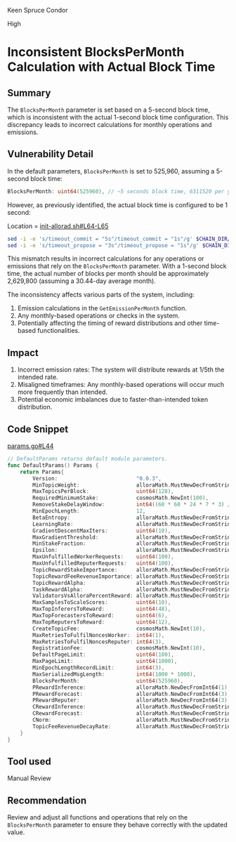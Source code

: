 Keen Spruce Condor

High

# Inconsistent BlocksPerMonth Calculation with Actual Block Time

## Summary

The `BlocksPerMonth` parameter is set based on a 5-second block time, which is inconsistent with the actual 1-second block time configuration. This discrepancy leads to incorrect calculations for monthly operations and emissions.

## Vulnerability Detail

In the default parameters, `BlocksPerMonth` is set to 525,960, assuming a 5-second block time:

```go
BlocksPerMonth: uint64(525960), // ~5 seconds block time, 6311520 per year, 525960 per month
```

However, as previously identified, the actual block time is configured to be 1 second:

Location  = [init-allorad.sh#L64-L65](https://github.com/sherlock-audit/2024-06-allora/blob/main/allora-chain/x/ibc/scripts/init-allorad.sh#L64-L65)

```bash
sed -i -e 's/timeout_commit = "5s"/timeout_commit = "1s"/g' $CHAIN_DIR/$CHAINID/config/config.toml
sed -i -e 's/timeout_propose = "3s"/timeout_propose = "1s"/g' $CHAIN_DIR/$CHAINID/config/config.toml
```

This mismatch results in incorrect calculations for any operations or emissions that rely on the `BlocksPerMonth` parameter. With a 1-second block time, the actual number of blocks per month should be approximately 2,629,800 (assuming a 30.44-day average month).

The inconsistency affects various parts of the system, including:

1. Emission calculations in the `GetEmissionPerMonth` function.
2. Any monthly-based operations or checks in the system.
3. Potentially affecting the timing of reward distributions and other time-based functionalities.

## Impact

1. Incorrect emission rates: The system will distribute rewards at 1/5th the intended rate.
2. Misaligned timeframes: Any monthly-based operations will occur much more frequently than intended.
3. Potential economic imbalances due to faster-than-intended token distribution.

## Code Snippet

[params.go#L44](https://github.com/sherlock-audit/2024-06-allora/blob/main/allora-chain/x/emissions/types/params.go#L44)

```go
// DefaultParams returns default module parameters.
func DefaultParams() Params {
	return Params{
		Version:                         "0.0.3",                                   // version of the protocol should be in lockstep with github release tag version
		MinTopicWeight:                  alloraMath.MustNewDecFromString("100"),    // total weight for a topic < this => don't run inference solicatation or loss update
		MaxTopicsPerBlock:               uint64(128),                               // max number of topics to run cadence for per block
		RequiredMinimumStake:            cosmosMath.NewInt(100),                    // minimum stake required to be a worker or reputer
		RemoveStakeDelayWindow:          int64((60 * 60 * 24 * 7 * 3) / 5),         // ~approx 3 weeks assuming 5 second block time, number of blocks to wait before finalizing a stake withdrawal
		MinEpochLength:                  12,                                        // shortest number of blocks per epoch topics are allowed to set as their cadence
		BetaEntropy:                     alloraMath.MustNewDecFromString("0.25"),   // controls resilience of reward payouts against copycat workers
		LearningRate:                    alloraMath.MustNewDecFromString("0.05"),   // speed of gradient descent
		GradientDescentMaxIters:         uint64(10),                                // max iterations on gradient descent
		MaxGradientThreshold:            alloraMath.MustNewDecFromString("0.001"),  // gradient descent stops when gradient falls below this
		MinStakeFraction:                alloraMath.MustNewDecFromString("0.5"),    // minimum fraction of stake that should be listened to when setting consensus listening coefficients
		Epsilon:                         alloraMath.MustNewDecFromString("0.0001"), // 0 threshold to prevent div by 0 and 0-approximation errors
		MaxUnfulfilledWorkerRequests:    uint64(100),                               // maximum number of outstanding nonces for worker requests per topic from the chain; needs to be bigger to account for varying topic ground truth lag
		MaxUnfulfilledReputerRequests:   uint64(100),                               // maximum number of outstanding nonces for reputer requests per topic from the chain; needs to be bigger to account for varying topic ground truth lag
		TopicRewardStakeImportance:      alloraMath.MustNewDecFromString("0.5"),    // importance of stake in determining rewards for a topic
		TopicRewardFeeRevenueImportance: alloraMath.MustNewDecFromString("0.5"),    // importance of fee revenue in determining rewards for a topic
		TopicRewardAlpha:                alloraMath.MustNewDecFromString("0.5"),    // alpha for topic reward calculation; coupled with blocktime, or how often rewards are calculated
		TaskRewardAlpha:                 alloraMath.MustNewDecFromString("0.1"),    // alpha for task reward calculation used to calculate  ~U_ij, ~V_ik, ~W_im
		ValidatorsVsAlloraPercentReward: alloraMath.MustNewDecFromString("0.25"),   // 25% rewards go to cosmos network validators
		MaxSamplesToScaleScores:         uint64(10),                                // maximum number of previous scores to store and use for standard deviation calculation
		MaxTopInferersToReward:          uint64(48),                                // max this many top inferers by score are rewarded for a topic
		MaxTopForecastersToReward:       uint64(6),                                 // max this many top forecasters by score are rewarded for a topic
		MaxTopReputersToReward:          uint64(12),                                // max this many top reputers by score are rewarded for a topic
		CreateTopicFee:                  cosmosMath.NewInt(10),                     // topic registration fee
		MaxRetriesToFulfilNoncesWorker:  int64(1),                                  // max throttle of simultaneous unfulfilled worker requests
		MaxRetriesToFulfilNoncesReputer: int64(3),                                  // max throttle of simultaneous unfulfilled reputer requests
		RegistrationFee:                 cosmosMath.NewInt(10),                     // how much workers and reputers must pay to register per topic
		DefaultPageLimit:                uint64(100),                               // how many topics to return per page during churn of requests
		MaxPageLimit:                    uint64(1000),                              // max limit for pagination
		MinEpochLengthRecordLimit:       int64(3),                                  // minimum number of epochs to keep records for a topic
		MaxSerializedMsgLength:          int64(1000 * 1000),                        // maximum size of data to msg and query server in bytes
		BlocksPerMonth:                  uint64(525960),                            // ~5 seconds block time, 6311520 per year, 525960 per month
		PRewardInference:                alloraMath.NewDecFromInt64(1),             // fiducial value for rewards calculation
		PRewardForecast:                 alloraMath.NewDecFromInt64(3),             // fiducial value for rewards calculation
		PRewardReputer:                  alloraMath.NewDecFromInt64(3),             // fiducial value for rewards calculation
		CRewardInference:                alloraMath.MustNewDecFromString("0.75"),   // fiducial value for rewards calculation
		CRewardForecast:                 alloraMath.MustNewDecFromString("0.75"),   // fiducial value for rewards calculation
		CNorm:                           alloraMath.MustNewDecFromString("0.75"),   // fiducial value for inference synthesis
		TopicFeeRevenueDecayRate:        alloraMath.MustNewDecFromString("0.025"),  // rate at which topic fee revenue decays over time
	}
}
```

## Tool used

Manual Review

## Recommendation

Review and adjust all functions and operations that rely on the `BlocksPerMonth` parameter to ensure they behave correctly with the updated value.
